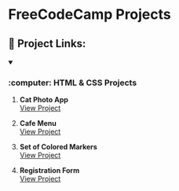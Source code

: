 # FreeCodeCamp Projects
## :link: Project Links:
<!-- HTML & CSS -->
<details open>
<summary>
   <h3>:computer: HTML & CSS Projects</h3>
</summary>

1. **Cat Photo App**  
   [View Project](https://kdrenata.github.io/FreeCodeCamp/01-ResponsiveWebDesign/01-CatPhotoApp/)

2. **Cafe Menu**  
   [View Project](https://kdrenata.github.io/FreeCodeCamp/01-ResponsiveWebDesign/02-CafeMenu/)

3. **Set of Colored Markers**  
   [View Project](https://kdrenata.github.io/FreeCodeCamp/01-ResponsiveWebDesign/03-SetOfColoredMarkers/)

4. **Registration Form**  
   [View Project](https://kdrenata.github.io/FreeCodeCamp/01-ResponsiveWebDesign/04-RegistrationForm/)